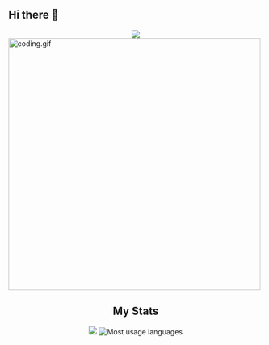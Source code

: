 ## Hi there 👋
<div align="center">
<a href="https://git.io/typing-svg">
<img src="https://readme-typing-svg.demolab.com?font=arial&weight=500&size=30&pause=1000&color=831BFF&background=FFFFFF00&center=true&vCenter=true&random=false&width=435&lines=window.alert(%22Hello+World!%22);%2F%2F+Always+learning+new+things!">
</a>
</div>

<img src="https://github.com/Albedots/Albedots/assets/171280181/33b126c5-679d-435e-8fdd-18908cd47055" alt="coding.gif" height="499px" >


<div align="center">
<h2>My Stats</h2>
<img src="https://github-readme-stats.vercel.app/api?username=Albedots&show_icons=true&count_private=true&theme=aura"/>
<img src="https://github-readme-stats.vercel.app/api/top-langs/?username=Albedots&theme=aura&layout=compact" alt="Most usage languages"/>
</div>
